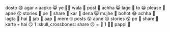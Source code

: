 dosto 😧 agar ✊ aapko 😸 ye 🧑‍🦱 wala 👻 post 🙁 achha 😸 lage 🤜 to 😀 please 🙁 apne 😚 stories 👀 pe 👐 share 👹 kar 👿 dena 😸 mujhe 👋 bohot 😂 achha 👧 lagta 🙂 hai 🤫 jab 🧒 aap 🖖 mere 🙄 posts 😵 apne 😔 stories 😵 pe 🤖 share 🤩 karte 💀 hai 😏 1 :skull_crossbones: share 😣 = 👅 1 👩‍🦰 pappi 🥶
